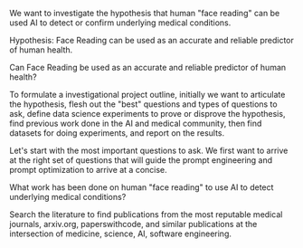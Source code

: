 
We want to investigate the hypothesis that human "face reading" can be used AI to detect or confirm underlying medical conditions.  

Hypothesis: Face Reading can be used as an accurate and reliable predictor of human health.

Can Face Reading be used as an accurate and reliable predictor of human health? 

To formulate a investigational project outline, initially we want to articulate the hypothesis, flesh out the "best" questions and types of questions to ask, define data science experiments to prove or disprove the hypothesis, find previous work done in the AI and medical community, then find datasets for doing experiments, and report on the results.

Let's start with the most important questions to ask.  We first want to arrive at the right set of questions that will guide the prompt engineering and prompt optimization to arrive at a concise.  

What work has been done on human "face reading" to use AI to detect underlying medical conditions?  

Search the literature to find publications from the most reputable medical journals, arxiv.org, paperswithcode, and similar publications at the intersection of medicine, science, AI, software engineering.  

